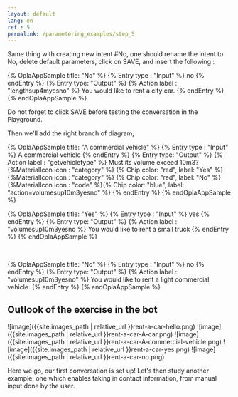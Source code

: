 ```yaml
---
layout: default
lang: en
ref : 5
permalink: /parametering_examples/step_5
---
```

Same thing with creating new intent #No, one should rename the intent to No, delete default parameters, click on SAVE, and insert the following :


{% OplaAppSample title: "No" %}
  {% Entry type : "Input" %}
    no
  {% endEntry %}
  {% Entry type: "Output" %}
  {% Action label : "lengthsup4myesno" %}
    You would like to rent a city car.
  {% endEntry %}
{% endOplaAppSample %}




Do not forget to click SAVE before testing the conversation in the Playground.

Then we'll add the right branch of diagram,


{% OplaAppSample title: "A commercial vehicle" %}
  {% Entry type : "Input" %}
    A commercial vehicle
  {% endEntry %}
  {% Entry type: "Output" %}
  {% Action label : "getvehicletype" %}
    Must its volume exceed 10m3? {%MaterialIcon icon : "category" %} {% Chip color: "red", label: "Yes" %} {%MaterialIcon icon : "category" %} {% Chip color: "red", label: "No" %} {%MaterialIcon icon : "code" %}{% Chip color: "blue", label: "action=volumesup10m3yesno" %} 
  {% endEntry %}
{% endOplaAppSample %}
<br>


{% OplaAppSample title: "Yes" %}
  {% Entry type : "Input" %}
    yes
  {% endEntry %}
  {% Entry type: "Output" %}
  {% Action label : "volumesup10m3yesno %}
    You would like to rent a small truck
  {% endEntry %}
{% endOplaAppSample %}

<br>

{% OplaAppSample title: "No" %}
  {% Entry type : "Input" %}
    no
  {% endEntry %}
  {% Entry type: "Output" %}
  {% Action label : "volumesup10m3yesno" %}
    You would like to rent a light commercial vehicle. 
  {% endEntry %}
{% endOplaAppSample %}


## Outlook of the exercise in the bot


![image]({{site.images_path | relative_url }}rent-a-car-hello.png)
![image]({{site.images_path | relative_url }}rent-a-car-A-car.png)
![image]({{site.images_path | relative_url }}rent-a-car-A-commercial-vehicle.png)
![image]({{site.images_path | relative_url }}rent-a-car-yes.png)
![image]({{site.images_path | relative_url }}rent-a-car-no.png)





Here we go, our first conversation is set up! Let's then study another example, one which enables taking in contact information, from manual input done by the user.
